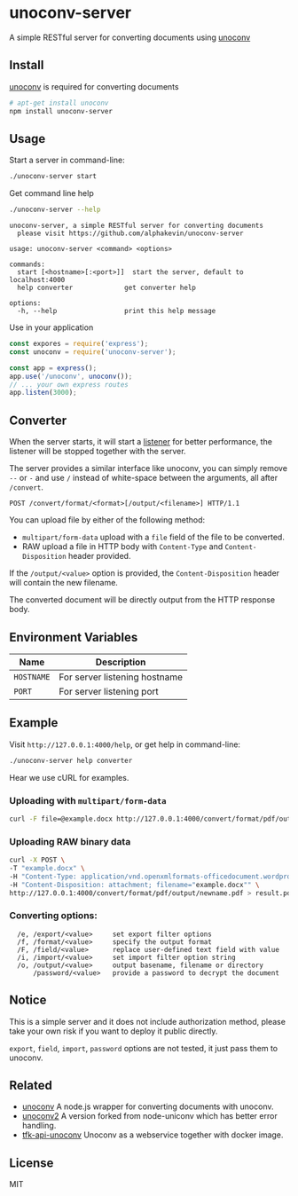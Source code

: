 # unoconv-server

A simple RESTful server for converting documents using [unoconv](https://github.com/dagwieers/unoconv)

## Install

[unoconv](https://github.com/dagwieers/unoconv) is required for converting documents

```bash
# apt-get install unoconv
npm install unoconv-server
```

## Usage

Start a server in command-line:

```bash
./unoconv-server start
```

Get command line help

```bash
./unoconv-server --help
```

```
unoconv-server, a simple RESTful server for converting documents
  please visit https://github.com/alphakevin/unoconv-server

usage: unoconv-server <command> <options>

commands:
  start [<hostname>[:<port>]]  start the server, default to localhost:4000
  help converter             get converter help

options:
  -h, --help                 print this help message
```

Use in your application

```javascript
const expores = require('express');
const unoconv = require('unoconv-server');

const app = express();
app.use('/unoconv', unoconv());
// ... your own express routes
app.listen(3000);
```

## Converter

When the server starts, it will start a [listener](https://github.com/dagwieers/unoconv#start-your-own-unoconv-listener)
for better performance, the listener will be stopped together with the server.

The server provides a similar interface like unoconv, you can simply remove `--` or `-` and use `/`
instead of white-space between the arguments, all after `/convert`.

```http
POST /convert/format/<format>[/output/<filename>] HTTP/1.1
```

You can upload file by either of the following method:

* `multipart/form-data` upload with a `file` field of the file to be converted.
* RAW upload a file in HTTP body with `Content-Type` and `Content-Disposition` header provided.

If the `/output/<value>` option is provided, the `Content-Disposition` header will contain the new filename.

The converted document will be directly output from the HTTP response body.

## Environment Variables

| Name | Description |
| ---- | ----------- |
| `HOSTNAME` | For server listening hostname |
| `PORT` | For server listening port |

## Example

Visit `http://127.0.0.1:4000/help`, or get help in command-line:

```bash
./unoconv-server help converter
```

Hear we use cURL for examples.

### Uploading with `multipart/form-data`

```bash
curl -F file=@example.docx http://127.0.0.1:4000/convert/format/pdf/output/newname.pdf > result.pdf
```

### Uploading RAW binary data

```bash
curl -X POST \
-T "example.docx" \
-H "Content-Type: application/vnd.openxmlformats-officedocument.wordprocessingml.document" \
-H "Content-Disposition: attachment; filename="example.docx"" \
http://127.0.0.1:4000/convert/format/pdf/output/newname.pdf > result.pdf
```

### Converting options:

```
  /e, /export/<value>     set export filter options
  /f, /format/<value>     specify the output format
  /F, /field/<value>      replace user-defined text field with value
  /i, /import/<value>     set import filter option string
  /o, /output/<value>     output basename, filename or directory
      /password/<value>   provide a password to decrypt the document
```

## Notice

This is a simple server and it does not include authorization method, please take your own risk
if you want to deploy it public directly.

`export`, `field`, `import`, `password` options are not tested, it just pass them to unoconv.

## Related

* [unoconv](https://github.com/gfloyd/node-unoconv) A node.js wrapper for converting documents with unoconv.
* [unoconv2](https://github.com/HAASLEWER/unoconv2) A version forked from node-uniconv which has better error handling.
* [tfk-api-unoconv](https://github.com/zrrrzzt/tfk-api-unoconv) Unoconv as a webservice together with docker image.

## License

MIT
